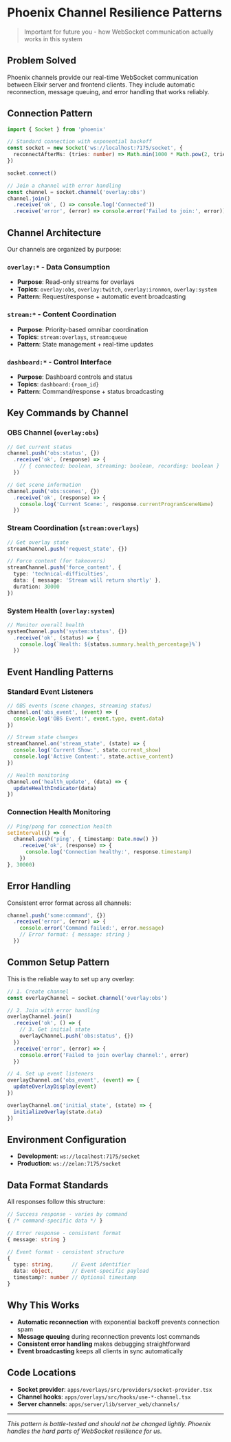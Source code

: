 # Phoenix Channel Resilience Patterns

> Important for future you - how WebSocket communication actually works in this system

## Problem Solved

Phoenix channels provide our real-time WebSocket communication between Elixir server and frontend clients. They include automatic reconnection, message queuing, and error handling that works reliably.

## Connection Pattern

```typescript
import { Socket } from 'phoenix'

// Standard connection with exponential backoff
const socket = new Socket('ws://localhost:7175/socket', {
  reconnectAfterMs: (tries: number) => Math.min(1000 * Math.pow(2, tries), 30000)
})

socket.connect()

// Join a channel with error handling
const channel = socket.channel('overlay:obs')
channel.join()
  .receive('ok', () => console.log('Connected'))
  .receive('error', (error) => console.error('Failed to join:', error))
```

## Channel Architecture

Our channels are organized by purpose:

### `overlay:*` - Data Consumption
- **Purpose**: Read-only streams for overlays
- **Topics**: `overlay:obs`, `overlay:twitch`, `overlay:ironmon`, `overlay:system`
- **Pattern**: Request/response + automatic event broadcasting

### `stream:*` - Content Coordination  
- **Purpose**: Priority-based omnibar coordination
- **Topics**: `stream:overlays`, `stream:queue`
- **Pattern**: State management + real-time updates

### `dashboard:*` - Control Interface
- **Purpose**: Dashboard controls and status
- **Topics**: `dashboard:{room_id}`
- **Pattern**: Command/response + status broadcasting

## Key Commands by Channel

### OBS Channel (`overlay:obs`)

```typescript
// Get current status
channel.push('obs:status', {})
  .receive('ok', (response) => {
    // { connected: boolean, streaming: boolean, recording: boolean }
  })

// Get scene information
channel.push('obs:scenes', {})
  .receive('ok', (response) => {
    console.log('Current Scene:', response.currentProgramSceneName)
  })
```

### Stream Coordination (`stream:overlays`)

```typescript
// Get overlay state
streamChannel.push('request_state', {})

// Force content (for takeovers)
streamChannel.push('force_content', {
  type: 'technical-difficulties',
  data: { message: 'Stream will return shortly' },
  duration: 30000
})
```

### System Health (`overlay:system`)

```typescript
// Monitor overall health
systemChannel.push('system:status', {})
  .receive('ok', (status) => {
    console.log(`Health: ${status.summary.health_percentage}%`)
  })
```

## Event Handling Patterns

### Standard Event Listeners

```typescript
// OBS events (scene changes, streaming status)
channel.on('obs_event', (event) => {
  console.log('OBS Event:', event.type, event.data)
})

// Stream state changes
streamChannel.on('stream_state', (state) => {
  console.log('Current Show:', state.current_show)
  console.log('Active Content:', state.active_content)
})

// Health monitoring
channel.on('health_update', (data) => {
  updateHealthIndicator(data)
})
```

### Connection Health Monitoring

```typescript
// Ping/pong for connection health
setInterval(() => {
  channel.push('ping', { timestamp: Date.now() })
    .receive('ok', (response) => {
      console.log('Connection healthy:', response.timestamp)
    })
}, 30000)
```

## Error Handling

Consistent error format across all channels:

```typescript
channel.push('some:command', {})
  .receive('error', (error) => {
    console.error('Command failed:', error.message)
    // Error format: { message: string }
  })
```

## Common Setup Pattern

This is the reliable way to set up any overlay:

```typescript
// 1. Create channel
const overlayChannel = socket.channel('overlay:obs')

// 2. Join with error handling
overlayChannel.join()
  .receive('ok', () => {
    // 3. Get initial state
    overlayChannel.push('obs:status', {})
  })
  .receive('error', (error) => {
    console.error('Failed to join overlay channel:', error)
  })

// 4. Set up event listeners
overlayChannel.on('obs_event', (event) => {
  updateOverlayDisplay(event)
})

overlayChannel.on('initial_state', (state) => {
  initializeOverlay(state.data)
})
```

## Environment Configuration

- **Development**: `ws://localhost:7175/socket`
- **Production**: `ws://zelan:7175/socket`

## Data Format Standards

All responses follow this structure:

```typescript
// Success response - varies by command
{ /* command-specific data */ }

// Error response - consistent format
{ message: string }

// Event format - consistent structure
{
  type: string,      // Event identifier
  data: object,      // Event-specific payload
  timestamp?: number // Optional timestamp
}
```

## Why This Works

- **Automatic reconnection** with exponential backoff prevents connection spam
- **Message queuing** during reconnection prevents lost commands
- **Consistent error handling** makes debugging straightforward
- **Event broadcasting** keeps all clients in sync automatically

## Code Locations

- **Socket provider**: `apps/overlays/src/providers/socket-provider.tsx`
- **Channel hooks**: `apps/overlays/src/hooks/use-*-channel.tsx`  
- **Server channels**: `apps/server/lib/server_web/channels/`

---

*This pattern is battle-tested and should not be changed lightly. Phoenix handles the hard parts of WebSocket resilience for us.*